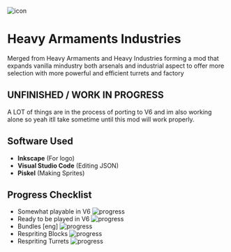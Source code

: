 ![icon](https://github.com/Eschatologue/Heavy-Armaments-Industries/blob/master/HAI%20Banner%20Ex2.png)
# Heavy Armaments Industries
Merged from Heavy Armaments and Heavy Industries forming a mod that expands vanilla mindustry both arsenals and industrial aspect to offer more selection with more powerful and efficient turrets and factory

## UNFINISHED / WORK IN PROGRESS
A LOT of things are in the process of porting to V6 and im also working alone so yeah itll take sometime until this mod will work properly.

## Software Used
- **Inkscape** (For logo)
- **Visual Studio Code** (Editing JSON)
- **Piskel** (Making Sprites)

## Progress Checklist
- Somewhat playable in V6 ![progress](https://progress-bar.dev/100)
- Ready to be played in V6 ![progress](https://progress-bar.dev/28)
- Bundles [eng] ![progress](https://progress-bar.dev/100)
- Respriting Blocks ![progress](https://progress-bar.dev/96)
- Respriting Turrets ![progress](https://progress-bar.dev/60)




